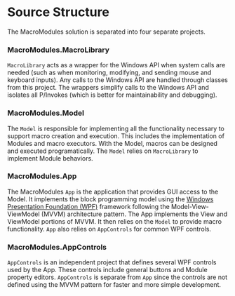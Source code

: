 # Source Structure

The MacroModules solution is separated into four separate projects.

### MacroModules.MacroLibrary
`MacroLibrary` acts as a wrapper for the Windows API when system calls are needed (such as when monitoring, modifying, and sending mouse and keyboard inputs). Any calls to the Windows API are handled through classes from this project. The wrappers simplify calls to the Windows API and isolates all P/Invokes (which is better for maintainability and debugging).

### MacroModules.Model
The `Model` is responsible for implementing all the functionality necessary to support macro creation and execution. This includes the implementation of Modules and macro executors. With the Model, macros can be designed and executed programatically. The `Model` relies on `MacroLibrary` to implement Module behaviors.

### MacroModules.App
The MacroModules `App` is the application that provides GUI access to the Model. It implements the block programming model using the [Windows Presentation Foundation (WPF)](https://learn.microsoft.com/en-us/dotnet/desktop/wpf/getting-started/introduction-to-wpf-in-vs?view=netframeworkdesktop-4.8) framework following the Model-View-ViewModel (MVVM) architecture pattern. The App implements the View and ViewModel portions of MVVM. It then relies on the `Model` to provide macro functionality. `App` also relies on `AppControls` for common WPF controls.

### MacroModules.AppControls
`AppControls` is an independent project that defines several WPF controls used by the App. These controls include general buttons and Module property editors. `AppControls` is separate from `App` since the controls are not defined using the MVVM pattern for faster and more simple development.
